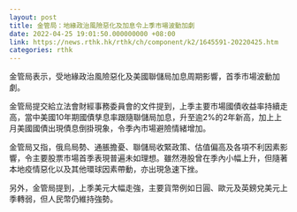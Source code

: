 ```yaml
---
layout: post
title: 金管局：地緣政治風險惡化及加息令上季市場波動加劇
date: 2022-04-25 19:01:50.000000000 +08:00
link: https://news.rthk.hk/rthk/ch/component/k2/1645591-20220425.htm
categories: rthk
---
```


金管局表示，受地緣政治風險惡化及美國聯儲局加息周期影響，首季市場波動加劇。

金管局提交給立法會財經事務委員會的文件提到，上季主要市場國債收益率持續走高，當中美國10年期國債孳息率跟隨聯儲局加息，升至逾2%的2年新高，加上上月美國國債出現債息倒掛現象，令季內市場避險情緒增加。

金管局又指，俄烏局勢、通脹擔憂、聯儲局收緊政策、估值偏高及各項不利因素影響，令主要股票市場首季表現普遍未如理想。雖然港股曾在季內小幅上升，但隨著本地疫情惡化以及其他環球因素帶動，亦出現急速下挫。

另外，金管局提到，上季美元大幅走強，主要貨幣例如日圓、歐元及英鎊兌美元上季轉弱，但人民幣仍維持強勢。
